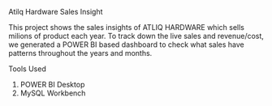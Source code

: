Atilq Hardware Sales Insight

This project shows the sales insights of ATLIQ HARDWARE which sells milions of product each year. To track down the live sales and revenue/cost, we generated a POWER BI based dashboard to check what sales have patterns throughout the years and months.

Tools Used 
  1. POWER BI Desktop
  2. MySQL Workbench
  

